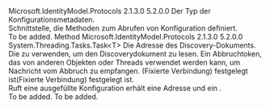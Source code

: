 <Type Name="IConfigurationRetriever&lt;T&gt;" FullName="Microsoft.IdentityModel.Protocols.IConfigurationRetriever&lt;T&gt;">
  <TypeSignature Language="C#" Value="public interface IConfigurationRetriever&lt;T&gt;" />
  <TypeSignature Language="ILAsm" Value=".class public interface auto ansi abstract IConfigurationRetriever`1&lt;T&gt;" />
  <TypeSignature Language="DocId" Value="T:Microsoft.IdentityModel.Protocols.IConfigurationRetriever`1" />
  <TypeSignature Language="VB.NET" Value="Public Interface IConfigurationRetriever(Of T)" />
  <TypeSignature Language="F#" Value="type IConfigurationRetriever&lt;'T&gt; = interface" />
  <AssemblyInfo>
    <AssemblyName>Microsoft.IdentityModel.Protocols</AssemblyName>
    <AssemblyVersion>2.1.3.0</AssemblyVersion>
    <AssemblyVersion>5.2.0.0</AssemblyVersion>
  </AssemblyInfo>
  <TypeParameters>
    <TypeParameter Name="T" />
  </TypeParameters>
  <Interfaces />
  <Docs>
    <typeparam name="T">Der Typ der Konfigurationsmetadaten.</typeparam>
    <summary>
            Schnittstelle, die Methoden zum Abrufen von Konfiguration definiert.
            </summary>
    <remarks>To be added.</remarks>
  </Docs>
  <Members>
    <Member MemberName="GetConfigurationAsync">
      <MemberSignature Language="C#" Value="public System.Threading.Tasks.Task&lt;T&gt; GetConfigurationAsync (string address, Microsoft.IdentityModel.Protocols.IDocumentRetriever retriever, System.Threading.CancellationToken cancel);" />
      <MemberSignature Language="ILAsm" Value=".method public hidebysig newslot virtual instance class System.Threading.Tasks.Task`1&lt;!T&gt; GetConfigurationAsync(string address, class Microsoft.IdentityModel.Protocols.IDocumentRetriever retriever, valuetype System.Threading.CancellationToken cancel) cil managed" />
      <MemberSignature Language="DocId" Value="M:Microsoft.IdentityModel.Protocols.IConfigurationRetriever`1.GetConfigurationAsync(System.String,Microsoft.IdentityModel.Protocols.IDocumentRetriever,System.Threading.CancellationToken)" />
      <MemberSignature Language="VB.NET" Value="Public Function GetConfigurationAsync (address As String, retriever As IDocumentRetriever, cancel As CancellationToken) As Task(Of T)" />
      <MemberSignature Language="F#" Value="abstract member GetConfigurationAsync : string * Microsoft.IdentityModel.Protocols.IDocumentRetriever * System.Threading.CancellationToken -&gt; System.Threading.Tasks.Task&lt;'T&gt;" Usage="iConfigurationRetriever.GetConfigurationAsync (address, retriever, cancel)" />
      <MemberType>Method</MemberType>
      <AssemblyInfo>
        <AssemblyName>Microsoft.IdentityModel.Protocols</AssemblyName>
        <AssemblyVersion>2.1.3.0</AssemblyVersion>
        <AssemblyVersion>5.2.0.0</AssemblyVersion>
      </AssemblyInfo>
      <ReturnValue>
        <ReturnType>System.Threading.Tasks.Task&lt;T&gt;</ReturnType>
      </ReturnValue>
      <Parameters>
        <Parameter Name="address" Type="System.String" />
        <Parameter Name="retriever" Type="Microsoft.IdentityModel.Protocols.IDocumentRetriever" />
        <Parameter Name="cancel" Type="System.Threading.CancellationToken" />
      </Parameters>
      <Docs>
        <param name="address">Die Adresse des Discovery-Dokuments.</param>
        <param name="retriever">Die <see cref="T:Microsoft.IdentityModel.Protocols.IDocumentRetriever" /> zu verwenden, um den Discoverydokument zu lesen.</param>
        <param name="cancel">Ein Abbruchtoken, das von anderen Objekten oder Threads verwendet werden kann, um Nachricht vom Abbruch zu empfangen. <see cref="T:System.Threading.CancellationToken" />(Fixierte Verbindung) festgelegt ist(Fixierte Verbindung) festgelegt ist.</param>
        <summary>
            Ruft eine ausgefüllte Konfiguration erhält eine Adresse und ein <see cref="T:Microsoft.IdentityModel.Protocols.IDocumentRetriever" />.
            </summary>
        <returns>To be added.</returns>
        <remarks>To be added.</remarks>
      </Docs>
    </Member>
  </Members>
</Type>